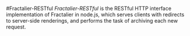#Fractalier-RESTful
_Fractalier-RESTful_ is the RESTful HTTP interface implementation of 
Fractalier in node.js, which serves clients with redirects to server-side 
renderings, and performs the task of archiving each new request.
